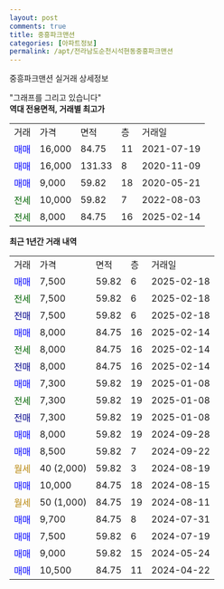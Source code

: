 ```yaml
---
layout: post
comments: true
title: 중흥파크맨션
categories: [아파트정보]
permalink: /apt/전라남도순천시석현동중흥파크맨션
---
```


중흥파크맨션 실거래 상세정보

<script type="text/javascript">
  google.charts.load('current', {'packages':['line', 'corechart']});
  google.charts.setOnLoadCallback(drawChart);

  function drawChart() {
    var data = new google.visualization.DataTable();
    data.addColumn('date', '거래일');
    data.addColumn('number', "매매");
    data.addColumn('number', "전세");
    data.addColumn('number', "전매");

    data.addRows([[new Date(Date.parse("2025-02-18")), 7500, null, null], [new Date(Date.parse("2025-02-18")), null, 7500, null], [new Date(Date.parse("2025-02-18")), null, null, 7500], [new Date(Date.parse("2025-02-14")), 8000, null, null], [new Date(Date.parse("2025-02-14")), null, 8000, null], [new Date(Date.parse("2025-02-14")), null, null, 8000], [new Date(Date.parse("2025-01-08")), 7300, null, null], [new Date(Date.parse("2025-01-08")), null, 7300, null], [new Date(Date.parse("2025-01-08")), null, null, 7300], [new Date(Date.parse("2024-09-28")), 8000, null, null], [new Date(Date.parse("2024-09-22")), 8500, null, null], [new Date(Date.parse("2024-08-19")), null, null, null], [new Date(Date.parse("2024-08-15")), 10000, null, null], [new Date(Date.parse("2024-08-11")), null, null, null], [new Date(Date.parse("2024-07-31")), 9700, null, null], [new Date(Date.parse("2024-07-19")), 7500, null, null], [new Date(Date.parse("2024-05-24")), 9000, null, null], [new Date(Date.parse("2024-04-22")), 10500, null, null]]);

    var options = {
      hAxis: {
        format: 'yyyy/MM/dd'
      },    
      lineWidth: 0,
      pointsVisible: true,    
      title: '최근 1년간 유형별 실거래가 분포',
      legend: { position: 'bottom' }
    };

    var formatter = new google.visualization.NumberFormat({pattern:'###,###'} );
    formatter.format(data, 1);
    formatter.format(data, 2);
    
    setTimeout(function() {
        var chart = new google.visualization.LineChart(document.getElementById('columnchart_material'));
        chart.draw(data, (options));
        document.getElementById('loading').style.display = 'none';
    }, 200);
  }
</script>


<div id="loading" style="z-index:20; display: block; margin-left: 0px">"그래프를 그리고 있습니다"</div>
<div id="columnchart_material" style="width: 95%; margin-left: 0px; display: block"></div>
<!-- contents start -->
<b>역대 전용면적, 거래별 최고가</b>
<table class="sortable">
    <tr>
      <td>거래</td>
      <td>가격</td>
      <td>면적</td>
      <td>층</td>
      <td>거래일</td>
    </tr>
        <tr>
          <td><a style="color: blue">매매</a></td>
          <td>16,000</td>
          <td>84.75</td>
          <td>11</td>
          <td>2021-07-19</td>
        </tr>            <tr>
          <td><a style="color: blue">매매</a></td>
          <td>16,000</td>
          <td>131.33</td>
          <td>8</td>
          <td>2020-11-09</td>
        </tr>            <tr>
          <td><a style="color: blue">매매</a></td>
          <td>9,000</td>
          <td>59.82</td>
          <td>18</td>
          <td>2020-05-21</td>
        </tr>        
        <tr>
              <td><a style="color: darkgreen">전세</a></td>
              <td>10,000</td>
              <td>59.82</td>
              <td>7</td>
              <td>2022-08-03</td>
            </tr>            <tr>
              <td><a style="color: darkgreen">전세</a></td>
              <td>8,000</td>
              <td>84.75</td>
              <td>16</td>
              <td>2025-02-14</td>
            </tr>        
    
</table>

<b>최근 1년간 거래 내역</b>

<table class="sortable">
    <tr>
      <td>거래</td>
      <td>가격</td>
      <td>면적</td>
      <td>층</td>
      <td>거래일</td>
    </tr>
    <tr>
      <td><a style="color: blue">매매</a></td>
      <td>7,500</td>
      <td>59.82</td>
      <td>6</td>
      <td>2025-02-18</td>
    </tr>          <tr>
      <td><a style="color: darkgreen">전세</a></td>
      <td>7,500</td>
      <td>59.82</td>
      <td>6</td>
      <td>2025-02-18</td>
    </tr>          <tr>
      <td><a style="color: darkblue">전매</a></td>
      <td>7,500</td>
      <td>59.82</td>
      <td>6</td>
      <td>2025-02-18</td>
    </tr>          <tr>
      <td><a style="color: blue">매매</a></td>
      <td>8,000</td>
      <td>84.75</td>
      <td>16</td>
      <td>2025-02-14</td>
    </tr>          <tr>
      <td><a style="color: darkgreen">전세</a></td>
      <td>8,000</td>
      <td>84.75</td>
      <td>16</td>
      <td>2025-02-14</td>
    </tr>          <tr>
      <td><a style="color: darkblue">전매</a></td>
      <td>8,000</td>
      <td>84.75</td>
      <td>16</td>
      <td>2025-02-14</td>
    </tr>          <tr>
      <td><a style="color: blue">매매</a></td>
      <td>7,300</td>
      <td>59.82</td>
      <td>19</td>
      <td>2025-01-08</td>
    </tr>          <tr>
      <td><a style="color: darkgreen">전세</a></td>
      <td>7,300</td>
      <td>59.82</td>
      <td>19</td>
      <td>2025-01-08</td>
    </tr>          <tr>
      <td><a style="color: darkblue">전매</a></td>
      <td>7,300</td>
      <td>59.82</td>
      <td>19</td>
      <td>2025-01-08</td>
    </tr>          <tr>
      <td><a style="color: blue">매매</a></td>
      <td>8,000</td>
      <td>59.82</td>
      <td>19</td>
      <td>2024-09-28</td>
    </tr>          <tr>
      <td><a style="color: blue">매매</a></td>
      <td>8,500</td>
      <td>59.82</td>
      <td>7</td>
      <td>2024-09-22</td>
    </tr>          <tr>
      <td><a style="color: darkgoldenrod">월세</a></td>
      <td>40 (2,000)</td>
      <td>59.82</td>
      <td>3</td>
      <td>2024-08-19</td>
    </tr>          <tr>
      <td><a style="color: blue">매매</a></td>
      <td>10,000</td>
      <td>84.75</td>
      <td>18</td>
      <td>2024-08-15</td>
    </tr>          <tr>
      <td><a style="color: darkgoldenrod">월세</a></td>
      <td>50 (1,000)</td>
      <td>84.75</td>
      <td>19</td>
      <td>2024-08-11</td>
    </tr>          <tr>
      <td><a style="color: blue">매매</a></td>
      <td>9,700</td>
      <td>84.75</td>
      <td>8</td>
      <td>2024-07-31</td>
    </tr>          <tr>
      <td><a style="color: blue">매매</a></td>
      <td>7,500</td>
      <td>59.82</td>
      <td>6</td>
      <td>2024-07-19</td>
    </tr>          <tr>
      <td><a style="color: blue">매매</a></td>
      <td>9,000</td>
      <td>59.82</td>
      <td>15</td>
      <td>2024-05-24</td>
    </tr>          <tr>
      <td><a style="color: blue">매매</a></td>
      <td>10,500</td>
      <td>84.75</td>
      <td>11</td>
      <td>2024-04-22</td>
    </tr>      </table>
<!-- contents end -->    

